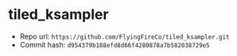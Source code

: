 # tiled_ksampler
- Repo url: `https://github.com/FlyingFireCo/tiled_ksampler.git`
- Commit hash: `d954379b188efd8d66f4280878a7b582038729e5`